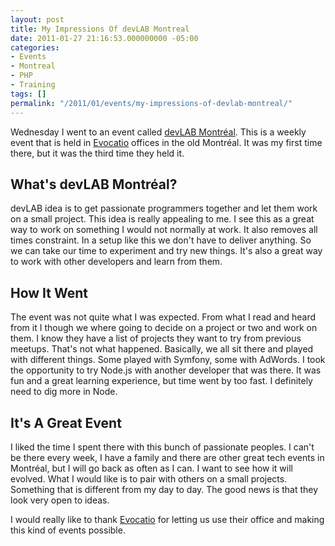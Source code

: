```yaml
---
layout: post
title: My Impressions Of devLAB Montreal
date: 2011-01-27 21:16:53.000000000 -05:00
categories:
- Events
- Montreal
- PHP
- Training
tags: []
permalink: "/2011/01/events/my-impressions-of-devlab-montreal/"
---
```

Wednesday I went to an event called [devLAB Montréal](http://devlabmtl.org/ "devLAB Montréal"). This is a weekly event that is held in [Evocatio](http://evo.cat.io/ "Evocatio") offices in the old Montréal. It was my first time there, but it was the third time they held it.

## What's devLAB Montréal?

devLAB idea is to get passionate programmers together and let them work on a small project. This idea is really appealing to me. I see this as a great way to work on something I would not normally at work. It also removes all times constraint. In a setup like this we don't have to deliver anything. So we can take our time to experiment and try new things. It's also a great way to work with other developers and learn from them.

## How It Went

The event was not quite what I was expected. From what I read and heard from it I though we where going to decide on a project or two and work on them. I know they have a list of projects they want to try from previous meetups. That's not what happened. Basically, we all sit there and played with different things. Some played with Symfony, some with AdWords. I took the opportunity to try Node.js with another developer that was there. It was fun and a great learning experience, but time went by too fast. I definitely need to dig more in Node.

## It's A Great Event

I liked the time I spent there with this bunch of passionate peoples. I can't be there every week, I have a family and there are other great tech events in Montréal, but I will go back as often as I can. I want to see how it will evolved. What I would like is to pair with others on a small projects. Something that is different from my day to day. The good news is that they look very open to ideas.

I would really like to thank [Evocatio](http://evo.cat.io/ "Evocatio") for letting us use their office and making this kind of events possible.

